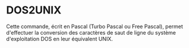 # DOS2UNIX
Cette commande, écrit en Pascal (Turbo Pascal ou Free Pascal), permet d'effectuer la conversion des caractères de saut de ligne du système d'exploitation DOS en leur équivalent UNIX.
